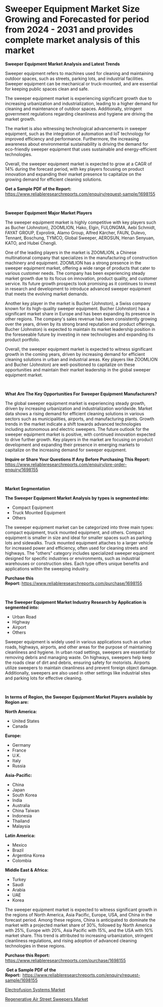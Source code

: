 <p><h1>Sweeper Equipment Market Size Growing and Forecasted for period from 2024 - 2031 and provides complete market analysis of this market</h1></p><p><strong>Sweeper Equipment Market Analysis and Latest Trends</strong></p>
<p><p>Sweeper equipment refers to machines used for cleaning and maintaining outdoor spaces, such as streets, parking lots, and industrial facilities. Sweeper equipment can be mechanical or truck-mounted, and are essential for keeping public spaces clean and safe.</p><p>The sweeper equipment market is experiencing significant growth due to increasing urbanization and industrialization, leading to a higher demand for cleaning and maintenance of outdoor spaces. Additionally, stringent government regulations regarding cleanliness and hygiene are driving the market growth.</p><p>The market is also witnessing technological advancements in sweeper equipment, such as the integration of automation and IoT technology for improved efficiency and performance. Furthermore, the increasing awareness about environmental sustainability is driving the demand for eco-friendly sweeper equipment that uses sustainable and energy-efficient technologies.</p><p>Overall, the sweeper equipment market is expected to grow at a CAGR of 14% during the forecast period, with key players focusing on product innovation and expanding their market presence to capitalize on the growing demand for efficient cleaning solutions.</p></p>
<p><strong>Get a Sample PDF of the Report:&nbsp;</strong> <a href="https://www.reliableresearchreports.com/enquiry/request-sample/1698155">https://www.reliableresearchreports.com/enquiry/request-sample/1698155</a></p>
<p>&nbsp;</p>
<p><strong>Sweeper Equipment Major Market Players</strong></p>
<p><p>The sweeper equipment market is highly competitive with key players such as Bucher (Johnston), ZOOMLION, Hako, Elgin, FULONGMA, Aebi Schmidt, FAYAT GROUP, Exprolink, Alamo Group, Alfred Kärcher, FAUN, Dulevo, Tennant, Boschung, TYMCO, Global Sweeper, AEROSUN, Henan Senyuan, KATO, and Hubei Chengli.</p><p>One of the leading players in the market is ZOOMLION, a Chinese multinational company that specializes in the manufacturing of construction machinery and equipment. ZOOMLION has a strong presence in the sweeper equipment market, offering a wide range of products that cater to various customer needs. The company has been experiencing steady market growth due to its focus on innovation, product quality, and customer service. Its future growth prospects look promising as it continues to invest in research and development to introduce advanced sweeper equipment that meets the evolving market demands.</p><p>Another key player in the market is Bucher (Johnston), a Swiss company known for its high-quality sweeper equipment. Bucher (Johnston) has a significant market share in Europe and has been expanding its presence in other regions. The company's sales revenue has been consistently growing over the years, driven by its strong brand reputation and product offerings. Bucher (Johnston) is expected to maintain its market leadership position in the foreseeable future by investing in new technologies and expanding its product portfolio.</p><p>Overall, the sweeper equipment market is expected to witness significant growth in the coming years, driven by increasing demand for efficient cleaning solutions in urban and industrial areas. Key players like ZOOMLION and Bucher (Johnston) are well-positioned to capitalize on these opportunities and maintain their market leadership in the global sweeper equipment market.</p></p>
<p>&nbsp;</p>
<p><strong>What Are The Key Opportunities For Sweeper Equipment Manufacturers?</strong></p>
<p><p>The global sweeper equipment market is experiencing steady growth, driven by increasing urbanization and industrialization worldwide. Market data shows a rising demand for efficient cleaning solutions in various sectors such as municipalities, airports, and manufacturing plants. Growth trends in the market indicate a shift towards advanced technologies including autonomous and electric sweepers. The future outlook for the sweeper equipment market is positive, with continued innovation expected to drive further growth. Key players in the market are focusing on product development and expanding their presence in emerging markets to capitalize on the increasing demand for sweeper equipment.</p></p>
<p><strong>Inquire or Share Your Questions If Any Before Purchasing This Report:</strong> <a href="https://www.reliableresearchreports.com/enquiry/pre-order-enquiry/1698155">https://www.reliableresearchreports.com/enquiry/pre-order-enquiry/1698155</a></p>
<p>&nbsp;</p>
<p><strong>Market Segmentation</strong></p>
<p><strong>The Sweeper Equipment Market Analysis by types is segmented into:</strong></p>
<p><ul><li>Compact Equipment</li><li>Truck Mounted Equipment</li><li>Others</li></ul></p>
<p><p>The sweeper equipment market can be categorized into three main types: compact equipment, truck mounted equipment, and others. Compact equipment is smaller in size and ideal for smaller spaces such as parking lots and sidewalks. Truck mounted equipment attaches to a larger vehicle for increased power and efficiency, often used for cleaning streets and highways. The "others" category includes specialized sweeper equipment designed for specific industries or environments, such as industrial warehouses or construction sites. Each type offers unique benefits and applications within the sweeping industry.</p></p>
<p><strong>Purchase this Report:&nbsp;</strong><a href="https://www.reliableresearchreports.com/purchase/1698155">https://www.reliableresearchreports.com/purchase/1698155</a></p>
<p>&nbsp;</p>
<p><strong>The Sweeper Equipment Market Industry Research by Application is segmented into:</strong></p>
<p><ul><li>Urban Road</li><li>Highway</li><li>Airport</li><li>Others</li></ul></p>
<p><p>Sweeper equipment is widely used in various applications such as urban roads, highways, airports, and other areas for the purpose of maintaining cleanliness and hygiene. In urban road settings, sweepers are essential for removing debris and managing waste. On highways, sweepers help keep the roads clear of dirt and debris, ensuring safety for motorists. Airports utilize sweepers to maintain cleanliness and prevent foreign object damage. Additionally, sweepers are also used in other settings like industrial sites and parking lots for effective cleaning.</p></p>
<p>&nbsp;</p>
<p><strong>In terms of Region, the Sweeper Equipment Market Players available by Region are:</strong></p>
<p>
    <p> <strong> North America: </strong>
        <ul>
            <li>United States</li>
            <li>Canada</li>
        </ul>
        </p> 
    <p> <strong> Europe: </strong>
        <ul>
            <li>Germany</li>
            <li>France</li>
            <li>U.K.</li>
            <li>Italy</li>
            <li>Russia</li>
        </ul>
        </p> 
    <p> <strong> Asia-Pacific: </strong>
        <ul>
            <li>China</li>
            <li>Japan</li>
            <li>South Korea</li>
            <li>India</li>
            <li>Australia</li>
            <li>China Taiwan</li>
            <li>Indonesia</li>
            <li>Thailand</li>
            <li>Malaysia</li>
        </ul>
        </p> 
    <p> <strong> Latin America: </strong>
        <ul>
            <li>Mexico</li>
            <li>Brazil</li>
            <li>Argentina Korea</li>
            <li>Colombia</li>
        </ul>
        </p> 
    <p> <strong> Middle East & Africa: </strong>
        <ul>
            <li>Turkey</li>
            <li>Saudi</li>
            <li>Arabia</li>
            <li>UAE</li>
            <li>Korea</li>
        </ul>
    </p>
    </p>
<p><p>The sweeper equipment market is expected to witness significant growth in the regions of North America, Asia Pacific, Europe, USA, and China in the forecast period. Among these regions, China is anticipated to dominate the market with a projected market share of 30%, followed by North America with 25%, Europe with 20%, Asia Pacific with 15%, and the USA with 10% market share. This trend is attributed to increasing urbanization, stringent cleanliness regulations, and rising adoption of advanced cleaning technologies in these regions.</p></p>
<p><strong>Purchase this Report: </strong><a href="https://www.reliableresearchreports.com/purchase/1698155">https://www.reliableresearchreports.com/purchase/1698155</a></p>
<p>&nbsp;<strong>Get a Sample PDF of the Report:&nbsp;&nbsp;</strong><a href="https://www.reliableresearchreports.com/enquiry/request-sample/1698155">https://www.reliableresearchreports.com/enquiry/request-sample/1698155</a></p>
<p><strong></strong></p>
<p><p><a href="https://github.com/jaidynmorantestelletmjzya/Market-Research-Report-List-1/blob/main/electrofusion-systems-market.md">Electrofusion Systems Market</a></p><p><a href="https://github.com/ruddyyedelwadw/Market-Research-Report-List-1/blob/main/regenerative-air-street-sweepers-market.md">Regenerative Air Street Sweepers Market</a></p></p>